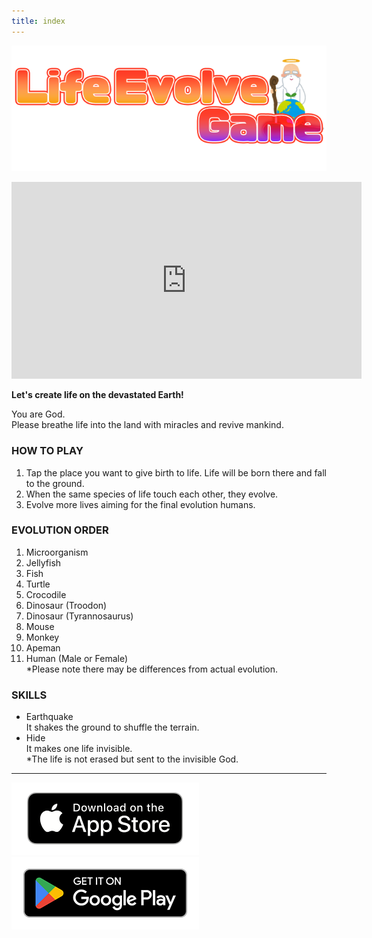 ```yaml
---
title: index
---
```


![top banner](img_app_logo.en.png)

<iframe width="560" height="315" src="https://www.youtube.com/embed/hImuzXNNUmg?si=dz9sgQqNWEh7Gkxf" title="YouTube video player" frameborder="0" allow="accelerometer; autoplay; clipboard-write; encrypted-media; gyroscope; picture-in-picture; web-share" allowfullscreen></iframe>

<b>Let's create life on the devastated Earth!</b><br>

You are God.<br>
Please breathe life into the land with miracles and revive mankind.

### HOW TO PLAY

1. Tap the place you want to give birth to life.
    Life will be born there and fall to the ground.
2. When the same species of life touch each other, they evolve.
3. Evolve more lives aiming for the final evolution humans.

### EVOLUTION ORDER

1. Microorganism
2. Jellyfish
3. Fish
4. Turtle
5. Crocodile
6. Dinosaur (Troodon)
7. Dinosaur (Tyrannosaurus)
8. Mouse
9. Monkey
10. Apeman
11. Human (Male or Female)<br>*Please note there may be differences from actual evolution.

### SKILLS

- Earthquake<br>It shakes the ground to shuffle the terrain.
- Hide<br>It makes one life invisible.<br>*The life is not erased but sent to the invisible God.

-------

[![App store link](img_appstore_banner.en.png#imgleft)](https://itunes.apple.com/us/app/id6474465983?mt=8)[![Google Play link](img_google-play-badge.en.png#imgleft)](https://play.google.com/store/apps/details?id=jp.hyoromo.lifeevolve)
<div class="clear clear_box"></div>